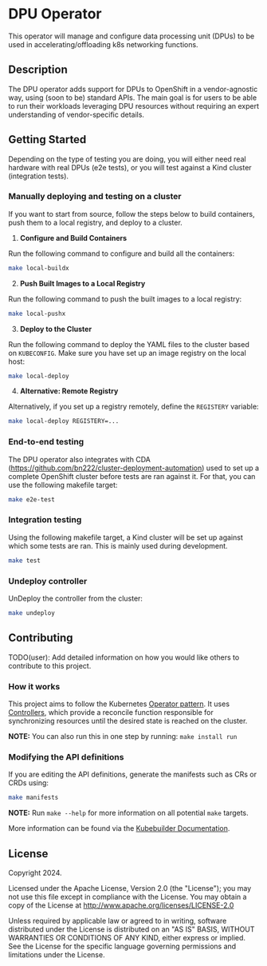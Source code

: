 # DPU Operator


This operator will manage and configure data processing unit (DPUs) to be used in accelerating/offloading k8s networking functions.

## Description

The DPU operator adds support for DPUs to OpenShift in a vendor-agnostic way, using (soon to be) standard APIs. The main goal is for users to be able to run their workloads leveraging DPU resources without requiring an expert understanding of vendor-specific details.

## Getting Started

Depending on the type of testing you are doing, you will either need real hardware with real DPUs (e2e tests), or you will test against a Kind cluster (integration tests).

### Manually deploying and testing on a cluster

If you want to start from source, follow the steps below to build containers, push them to a local registry, and deploy to a cluster.

1. **Configure and Build Containers**

Run the following command to configure and build all the containers:
```sh
make local-buildx
```

2. **Push Built Images to a Local Registry**

Run the following command to push the built images to a local registry:
```sh
make local-pushx
```

3. **Deploy to the Cluster**

Run the following command to deploy the YAML files to the cluster based on `KUBECONFIG`. Make sure you have set up an image registry on the local host:
```sh
make local-deploy
```

4. **Alternative: Remote Registry**

Alternatively, if you set up a registry remotely, define the `REGISTERY` variable:
```sh
make local-deploy REGISTERY=...
```

### End-to-end testing

The DPU operator also integrates with CDA (https://github.com/bn222/cluster-deployment-automation) used to set up a complete OpenShift cluster before tests are ran against it. For that, you can use the following makefile target:
```sh
make e2e-test
```

### Integration testing

Using the following makefile target, a Kind cluster will be set up against which some tests are ran. This is mainly used during development.
```sh
make test
```

### Undeploy controller

UnDeploy the controller from the cluster:
```sh
make undeploy
```

## Contributing

TODO(user): Add detailed information on how you would like others to contribute to this project.

### How it works

This project aims to follow the Kubernetes [Operator pattern](https://kubernetes.io/docs/concepts/extend-kubernetes/operator/). It uses [Controllers](https://kubernetes.io/docs/concepts/architecture/controller/), which provide a reconcile function responsible for synchronizing resources until the desired state is reached on the cluster.

**NOTE:** You can also run this in one step by running: `make install run`

### Modifying the API definitions

If you are editing the API definitions, generate the manifests such as CRs or CRDs using:
```sh
make manifests
```

**NOTE:** Run `make --help` for more information on all potential `make` targets.

More information can be found via the [Kubebuilder Documentation](https://book.kubebuilder.io/introduction.html).

## License

Copyright 2024.

Licensed under the Apache License, Version 2.0 (the "License");
you may not use this file except in compliance with the License.
You may obtain a copy of the License at
    http://www.apache.org/licenses/LICENSE-2.0

Unless required by applicable law or agreed to in writing, software
distributed under the License is distributed on an "AS IS" BASIS,
WITHOUT WARRANTIES OR CONDITIONS OF ANY KIND, either express or implied.
See the License for the specific language governing permissions and
limitations under the License.
